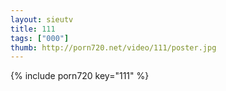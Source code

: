 ```yaml
--- 
layout: sieutv
title: 111
tags: ["000"]
thumb: http://porn720.net/video/111/poster.jpg
---
```

{% include porn720 key="111" %} 
